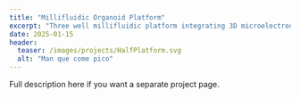 ```yaml
---
title: "Millifluidic Organoid Platform"
excerpt: "Three well millifluidic platform integrating 3D microelectrode arrays for perfused brain organoids that provides uniform shear control, high throughput operation, and reliable multichannel electrophysiology, with applications in organoid media interactions, organoid to organoid communication, disease modeling, and human on a chip studies."
date: 2025-01-15
header:
  teaser: /images/projects/HalfPlatform.svg
  alt: "Man que come pico"
---
```

Full description here if you want a separate project page.
